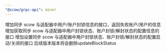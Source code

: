 ```yaml
---
"@scow/grpc-api": minor
---
```


增加同步 scow 与适配器中用户/账户封锁信息的接口，返回失败账户/用户的信息
增加获取同步 scow 与适配器中用户封锁状态、账户封锁/解封状态的配置信息的接口
增加设置同步 scow 与适配器中用户封锁状态、账户封锁/解封状态的配置启动/关闭的接口
后续版本版本将会删除updateBlockStatus